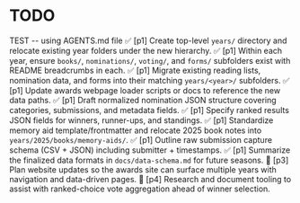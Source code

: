 # TODO

TEST -- using AGENTS.md file
✅ [p1] Create top-level `years/` directory and relocate existing year folders under the new hierarchy.
✅ [p1] Within each year, ensure `books/`, `nominations/`, `voting/`, and `forms/` subfolders exist with README breadcrumbs in each.
✅ [p1] Migrate existing reading lists, nomination data, and forms into their matching `years/<year>/` subfolders.
✅ [p1] Update awards webpage loader scripts or docs to reference the new data paths.
✅ [p1] Draft normalized nomination JSON structure covering categories, submissions, and metadata fields.
✅ [p1] Specify ranked results JSON fields for winners, runner-ups, and standings.
✅ [p1] Standardize memory aid template/frontmatter and relocate 2025 book notes into `years/2025/books/memory-aids/`.
✅ [p1] Outline raw submission capture schema (CSV + JSON) including submitter + timestamps.
✅ [p1] Summarize the finalized data formats in `docs/data-schema.md` for future seasons.
🔲 [p3] Plan website updates so the awards site can surface multiple years with navigation and data-driven pages.
🔲 [p4] Research and document tooling to assist with ranked-choice vote aggregation ahead of winner selection.

